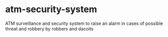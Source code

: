 # atm-security-system
ATM surveillance and security system to raise an alarm in cases of possible threat and robbery by robbers and dacoits
